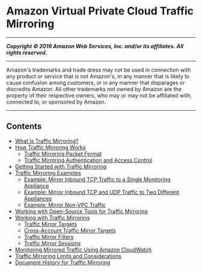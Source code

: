 # Amazon Virtual Private Cloud Traffic Mirroring

-----
*****Copyright &copy; 2019 Amazon Web Services, Inc. and/or its affiliates. All rights reserved.*****

-----
Amazon's trademarks and trade dress may not be used in 
     connection with any product or service that is not Amazon's, 
     in any manner that is likely to cause confusion among customers, 
     or in any manner that disparages or discredits Amazon. All other 
     trademarks not owned by Amazon are the property of their respective
     owners, who may or may not be affiliated with, connected to, or 
     sponsored by Amazon.

-----
## Contents
+ [What Is Traffic Mirroring?](what-is-traffic-mirroring.md)
+ [How Traffic Mirroring Works](traffic-mirroring-how-it-works.md)
   + [Traffic Mirroring Packet Format](traffic-mirroring-sessions.md)
   + [Traffic Mirroring Authentication and Access Control](traffic-mirroring-security.md)
+ [Getting Started with Traffic Mirroring](traffic-mirroring-getting-started.md)
+ [Traffic Mirroring Examples](Traffic_Mirroring_Scenarios.md)
   + [Example: Mirror Inbound TCP Traffic to a Single Monitoring Appliance](tm-example-inbound-tcp.md)
   + [Example: Mirror Inbound TCP and UDP Traffic to Two Different Appliances](tm-example-inbound-tcp-udp.md)
   + [Example: Mirror Non-VPC Traffic](tm-example-non-vpc.md)
+ [Working with Open-Source Tools for Traffic Mirroring](tm-example-open-source.md)
+ [Working with Traffic Mirroring](working-with-traffic-mirroring.md)
   + [Traffic Mirror Targets](traffic-mirroring-target.md)
   + [Cross-Account Traffic Mirror Targets](cross-account-traffic-mirroring-targets.md)
   + [Traffic Mirror Filters](traffic-mirroring-filter.md)
   + [Traffic Mirror Sessions](traffic-mirroring-session.md)
+ [Monitoring Mirrored Traffic Using Amazon CloudWatch](traffic-mirror-cloudwatch.md)
+ [Traffic Mirroring Limits and Considerations](traffic-mirroring-considerations.md)
+ [Document History for Traffic Mirroring](doc-history.md)